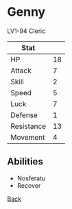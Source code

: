 # Genny

LV1-94 Cleric

| Stat       | <!-- --> |
| ---------- | -------- |
| HP         | 18       |
| Attack     | 7        |
| Skill      | 2        |
| Speed      | 5        |
| Luck       | 7        |
| Defense    | 1        |
| Resistance | 13       |
| Movement   | 4        |

## Abilities

- Nosferatu
- Recover

[Back](README.md)
